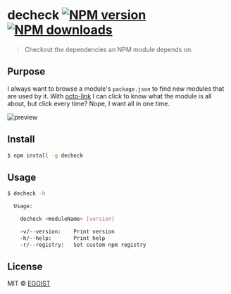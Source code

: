 # decheck [![NPM version](https://img.shields.io/npm/v/decheck.svg)](https://npmjs.com/package/decheck) [![NPM downloads](https://img.shields.io/npm/dm/decheck.svg)](https://npmjs.com/package/decheck)

> Checkout the dependencies an NPM module depends on.

## Purpose

I always want to browse a module's `package.json` to find new modules that are used by it. With [octo-link](https://github.com/octo-linker/chrome-extension) I can click to know what the module is all about, but click every time? Nope, I want all in one time.

![preview](https://ooo.0o0.ooo/2016/02/24/56ce762bd0b80.png)

## Install

```bash
$ npm install -g decheck
```

## Usage

```bash
$ decheck -h

  Usage:

    decheck <moduleName> [version]

    -v/--version:    Print version
    -h/--help:       Print help
    -r/--registry:   Set custom npm registry
```

## License

MIT © [EGOIST](https://github.com/egoist)
